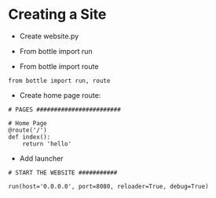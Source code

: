 # Creating a Site

- Create website.py

- From bottle import run
- From bottle import route

```
from bottle import run, route
```

- Create home page route:

```
# PAGES ########################

# Home Page
@route('/')
def index():
    return 'hello'

```

- Add launcher

```
# START THE WEBSITE ###########

run(host='0.0.0.0', port=8080, reloader=True, debug=True)
```



